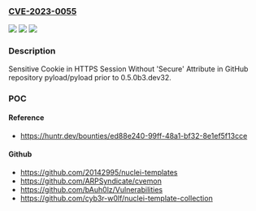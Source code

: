 ### [CVE-2023-0055](https://cve.mitre.org/cgi-bin/cvename.cgi?name=CVE-2023-0055)
![](https://img.shields.io/static/v1?label=Product&message=pyload%2Fpyload&color=blue)
![](https://img.shields.io/static/v1?label=Version&message=unspecified%20&color=brightgreen)
![](https://img.shields.io/static/v1?label=Vulnerability&message=CWE-614%20Sensitive%20Cookie%20in%20HTTPS%20Session%20Without%20'Secure'%20Attribute&color=brightgreen)

### Description

Sensitive Cookie in HTTPS Session Without 'Secure' Attribute in GitHub repository pyload/pyload prior to 0.5.0b3.dev32.

### POC

#### Reference
- https://huntr.dev/bounties/ed88e240-99ff-48a1-bf32-8e1ef5f13cce

#### Github
- https://github.com/20142995/nuclei-templates
- https://github.com/ARPSyndicate/cvemon
- https://github.com/bAuh0lz/Vulnerabilities
- https://github.com/cyb3r-w0lf/nuclei-template-collection


